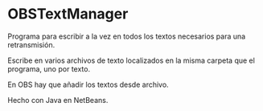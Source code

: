 # OBSTextManager
Programa para escribir a la vez en todos los textos necesarios para una retransmisión.

Escribe en varios archivos de texto localizados en la misma carpeta que el programa, uno por texto.

En OBS hay que añadir los textos desde archivo.

Hecho con Java en NetBeans.

